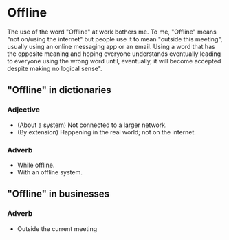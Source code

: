 # Offline
The use of the word "Offline" at work bothers me. To me, "Offline" means "not on/using the internet" but people use it to mean "outside this meeting", usually using an online messaging app or an email. Using a word that has the opposite meaning and hoping everyone understands eventually leading to everyone using the wrong word until, eventually, it will become accepted despite making no logical sense".


## "Offline" in dictionaries

### Adjective
- (About a system) Not connected to a larger network.
- (By extension) Happening in the real world; not on the internet.

### Adverb
- While offline.
- With an offline system.

## "Offline" in businesses

### Adverb
- Outside the current meeting